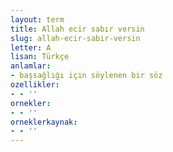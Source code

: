 ```yaml
---
layout: term
title: Allah ecir sabır versin
slug: allah-ecir-sabir-versin
letter: A
lisan: Türkçe
anlamlar:
- başsağlığı için söylenen bir söz
ozellikler:
- - ''
ornekler:
- - ''
orneklerkaynak:
- - ''
---
```


